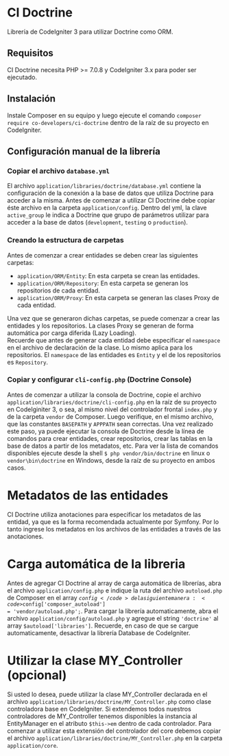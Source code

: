 <h1>CI Doctrine</h1>
Librería de CodeIgniter 3 para utilizar Doctrine como ORM.

<h2>Requisitos</h2>
CI Doctrine necesita PHP >= 7.0.8 y CodeIgniter 3.x para poder ser ejecutado.

<h2>Instalación</h2>
Instale Composer en su equipo y luego ejecute el comando <code>composer require co-developers/ci-doctrine</code> dentro de la raíz de su proyecto en CodeIgniter.

<h2>Configuración manual de la librería</h2>
<h3>Copiar el archivo <code>database.yml</code></h3>
El archivo <code>application/libraries/doctrine/database.yml</code> contiene la configuración de la conexión a la base de datos que utiliza Doctrine para acceder a la misma. Antes de comenzar a utilizar CI Doctrine debe copiar éste archivo en la carpeta <code>application/config</code>.
Dentro del yml, la clave <code>active_group</code> le indica a Doctrine que grupo de parámetros utilizar para acceder a la base de datos (<code>development</code>, <code>testing</code> o <code>production</code>).
<h3>Creando la estructura de carpetas</h3>
Antes de comenzar a crear entidades se deben crear las siguientes carpetas:
<ul>
<li><code>application/ORM/Entity</code>: En esta carpeta se crean las entidades.</li>
<li><code>application/ORM/Repository</code>: En esta carpeta se generan los repositorios de cada entidad.</li>
<li><code>application/ORM/Proxy</code>: En esta carpeta se generan las clases Proxy de cada entidad.</li>
</ul>
Una vez que se generaron dichas carpetas, se puede comenzar a crear las entidades y los repositorios. La clases Proxy se generan de forma automática por carga diferida (Lazy Loading).<br>
Recuerde que antes de generar cada entidad debe especificar el <code>namespace</code> en el archivo de declaración de la clase. Lo mismo aplica para los repositorios. El <code>namespace</code> de las entidades es <code>Entity</code> y el de los repositorios es <code>Repository</code>.
<h3>Copiar y configurar <code>cli-config.php</code> (Doctrine Console)</h3>
Antes de comenzar a utilizar la consola de Doctrine, copie el archivo <code>application/libraries/doctrine/cli-config.php</code> en la raíz de su proyecto en CodeIginiter 3, o sea, al mismo nivel del controlador frontal <code>index.php</code> y de la carpeta <code>vendor</code> de Composer. Luego verifique, en el mismo archivo, que las constantes <code>BASEPATH</code> y <code>APPPATH</code> sean correctas. Una vez realizado este paso, ya puede ejecutar la consola de Doctrine desde la línea de comandos para crear entidades, crear repositorios, crear las tablas en la base de datos a partir de los metadatos, etc.
Para ver la lista de comandos disponibles ejecute desde la shell <code>$ php vendor/bin/doctrine</code> en linux o <code>vendor\bin\doctrine</code> en Windows, desde la raíz de su proyecto en ambos casos.

# Metadatos de las entidades
CI Doctrine utiliza anotaciones para especificar los metadatos de las entidad, ya que es la forma recomendada actualmente por Symfony. Por lo tanto ingrese los metadatos en los archivos de las entidades a través de las anotaciones.

# Carga automática de la libreria
Antes de agregar CI Doctrine al array de carga automática de librerías, abra el archivo <code>application/config.php</code> e indique la ruta del archivo <code>autoload.php</code> de Composer en el array <code>$config</code> de la siguiente manera: <code>$config['composer_autoload'] = 'vendor/autoload.php';</code>.
Para cargar la librería automaticamente, abra el archivo <code>application/config/autoload.php</code> y agregue el string <code>'doctrine'</code> al array <code>$autoload['libraries']</code>. Recuerde, en caso de que se cargue automaticamente, desactivar la librería Database de CodeIgniter.

# Utilizar la clase MY_Controller (opcional)
Si usted lo desea, puede utilizar la clase MY_Controller declarada en el archivo <code>application/libraries/doctrine/MY_Controller.php</code> como clase controladora base en CodeIgniter. Si extendemos todos nuestros controladores de MY_Controller tenemos disponibles la instancia al EntityManager en el atributo <code>$this->em</code> dentro de cada controlador. Para comenzar a utilizar esta extensión del controlador del core debemos copiar el archivo <code>application/libraries/doctrine/MY_Controller.php</code> en la carpeta <code>application/core</code>.
